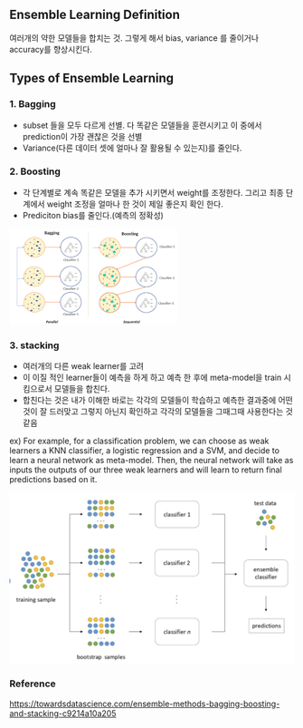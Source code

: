 ## Ensemble Learning Definition

여러개의 약한 모델들을 합치는 것. 그렇게 해서 bias, variance 를 줄이거나 accuracy를 향상시킨다.

## Types of Ensemble Learning

### 1. Bagging
   - subset 들을 모두 다르게 선별. 다 똑같은 모델들을 훈련시키고 이 중에서 prediction이 가장 괜찮은 것을 선별
   - Variance(다른 데이터 셋에 얼마나 잘 활용될 수 있는지)를 줄인다.

### 2. Boosting
   - 각 단계별로 계속 똑같은 모델을 추가 시키면서 weight를 조정한다. 그리고 최종 단계에서 weight 조정을 얼마나 한 것이 제일 좋은지 확인 한다.
   - Prediciton bias를 줄인다.(예측의 정확성)

![](2021-08-23-14-49-07.png)

### 3. stacking
   - 여러개의 다른 weak learner를 고려
   - 이 이질 적인 learner들이 예측을 하게 하고 예측 한 후에 meta-model을 train 시킴으로서  모델들을  합친다. 
   - 합친다는 것은 내가 이해한 바로는 각각의 모델들이 학습하고 예측한 결과중에 어떤 것이 잘 드러맞고 그렇지 아닌지 확인하고 각각의 모델들을 그때그때 사용한다는 것 같음
  
  ex) For example, for a classification problem, we can choose as weak learners a KNN classifier, a logistic regression and a SVM, and decide to learn a neural network as meta-model. Then, the neural network will take as inputs the outputs of our three weak learners and will learn to return final predictions based on it.

![](2021-08-23-14-48-22.png)



### Reference
https://towardsdatascience.com/ensemble-methods-bagging-boosting-and-stacking-c9214a10a205